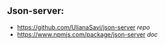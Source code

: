 ## Json-server:
- https://github.com/UlianaSavi/json-server _repo_
- https://www.npmjs.com/package/json-server _doc_
